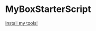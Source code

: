 # MyBoxStarterScript

<a href='http://boxstarter.org/package/nr/url?https://raw.githubusercontent.com/TiagoAlMac/MyBoxStarterScript/master/script.ps1'>Install my tools!</a>
